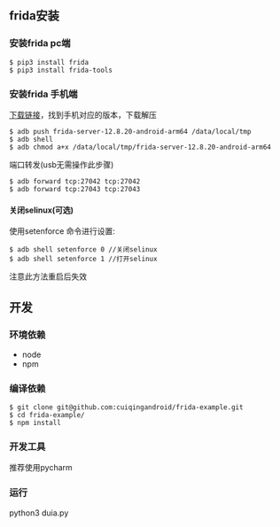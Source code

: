 ## frida安装
### 安装frida pc端
```
$ pip3 install frida
$ pip3 install frida-tools
```

### 安装frida 手机端

[下载链接](https://github.com/frida/frida/releases)，找到手机对应的版本，下载解压
```
$ adb push frida-server-12.8.20-android-arm64 /data/local/tmp
$ adb shell
$ adb chmod a+x /data/local/tmp/frida-server-12.8.20-android-arm64
```
端口转发(usb无需操作此步骤)
```
$ adb forward tcp:27042 tcp:27042
$ adb forward tcp:27043 tcp:27043
```

#### 关闭selinux(可选)
使用setenforce 命令进行设置:
```
$ adb shell setenforce 0 //关闭selinux
$ adb shell setenforce 1 //打开selinux
```
注意此方法重启后失效

## 开发
### 环境依赖
- node 
- npm


### 编译依赖

```
$ git clone git@github.com:cuiqingandroid/frida-example.git
$ cd frida-example/
$ npm install
```

### 开发工具

推荐使用pycharm

### 运行

python3 duia.py